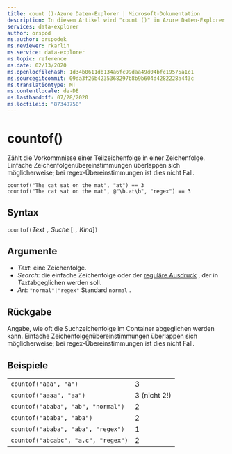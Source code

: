 ```yaml
---
title: count ()-Azure Daten-Explorer | Microsoft-Dokumentation
description: In diesem Artikel wird "count ()" in Azure Daten-Explorer beschrieben.
services: data-explorer
author: orspod
ms.author: orspodek
ms.reviewer: rkarlin
ms.service: data-explorer
ms.topic: reference
ms.date: 02/13/2020
ms.openlocfilehash: 1d34b0611db134a6fc99daa49d04bfc19575a1c1
ms.sourcegitcommit: 09da3f26b4235368297b8b9b604d4282228a443c
ms.translationtype: MT
ms.contentlocale: de-DE
ms.lasthandoff: 07/28/2020
ms.locfileid: "87348750"
---
```

# <a name="countof"></a>countof()

Zählt die Vorkommnisse einer Teilzeichenfolge in einer Zeichenfolge. Einfache Zeichenfolgenübereinstimmungen überlappen sich möglicherweise; bei regex-Übereinstimmungen ist dies nicht Fall.

```kusto
countof("The cat sat on the mat", "at") == 3
countof("The cat sat on the mat", @"\b.at\b", "regex") == 3
```

## <a name="syntax"></a>Syntax

`countof(`*Text* `,` *Suche* [ `,` *Kind*]`)`

## <a name="arguments"></a>Argumente

* *Text*: eine Zeichenfolge.
* *Search*: die einfache Zeichenfolge oder der [reguläre Ausdruck](./re2.md) , der in *Text*abgeglichen werden soll.
* *Art*: `"normal"|"regex"` Standard `normal` . 

## <a name="returns"></a>Rückgabe

Angabe, wie oft die Suchzeichenfolge im Container abgeglichen werden kann. Einfache Zeichenfolgenübereinstimmungen überlappen sich möglicherweise; bei regex-Übereinstimmungen ist dies nicht Fall.

## <a name="examples"></a>Beispiele

|||
|---|---
|`countof("aaa", "a")`| 3 
|`countof("aaaa", "aa")`| 3 (nicht 2!)
|`countof("ababa", "ab", "normal")`| 2
|`countof("ababa", "aba")`| 2
|`countof("ababa", "aba", "regex")`| 1
|`countof("abcabc", "a.c", "regex")`| 2
    